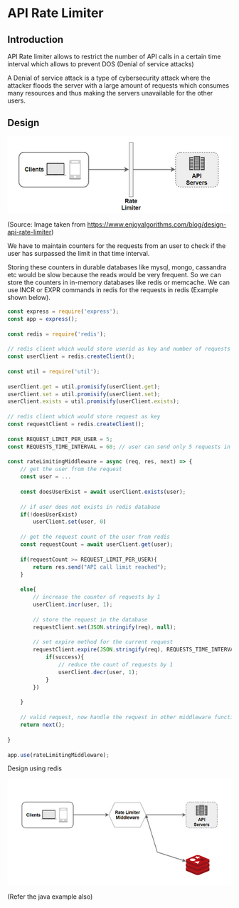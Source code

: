 # API Rate Limiter
## Introduction
API Rate limiter allows to restrict the number of API calls in a certain time interval which allows to prevent DOS (Denial of service attacks)

A Denial of service attack is a type of cybersecurity attack where the attacker floods the server with a large amount of requests which consumes many resources and thus making the servers unavailable for the other users.

## Design
![Simple Design](/API%20Rate%20Limiter/images/API%20Rate%20Limiter%20Image%201.png)

(Source: Image taken from https://www.enjoyalgorithms.com/blog/design-api-rate-limiter)

We have to maintain counters for the requests from an user to check if the user has surpassed the limit in that time interval.

Storing these counters in durable databases like mysql, mongo, cassandra etc would be slow because the reads would be very frequent. So we can store the counters in in-memory databases like redis or memcache. We can use INCR or EXPR commands in redis for the requests in redis (Example shown below).
```javascript
const express = require('express');
const app = express();

const redis = require('redis');

// redis client which would store userid as key and number of requests as value
const userClient = redis.createClient();

const util = require('util');

userClient.get = util.promisify(userClient.get);
userClient.set = util.promisify(userClient.set);
userClient.exists = util.promisify(userClient.exists);

// redis client which would store request as key
const requestClient = redis.createClient();

const REQUEST_LIMIT_PER_USER = 5; 
const REQUESTS_TIME_INTERVAL = 60; // user can send only 5 requests in one minute

const rateLimitingMiddleware = async (req, res, next) => {
    // get the user from the request
    const user = ...

    const doesUserExist = await userClient.exists(user);
    
    // if user does not exists in redis database
    if(!doesUserExist)
        userClient.set(user, 0)

    // get the request count of the user from redis
    const requestCount = await userClient.get(user);

    if(requestCount >= REQUEST_LIMIT_PER_USER){
        return res.send("API call limit reached");
    }

    else{
        // increase the counter of requests by 1
        userClient.incr(user, 1);

        // store the request in the database
        requestClient.set(JSON.stringify(req), null);

        // set expire method for the current request
        requestClient.expire(JSON.stringify(req), REQUESTS_TIME_INTERVAL, (err, success) => {
            if(success){
                // reduce the count of requests by 1
                userClient.decr(user, 1);
            }
        })

    }

    // valid request, now handle the request in other middleware functions
    return next();

}

app.use(rateLimitingMiddleware);

```

Design using redis

![](/API%20Rate%20Limiter/images/API%20rate%20limiter%20using%20redis.png)

(Refer the java example also)

